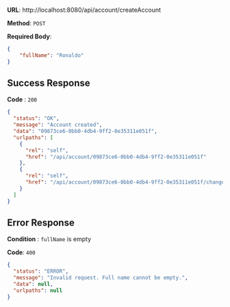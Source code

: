 **URL**: http://localhost:8080/api/account/createAccount

**Method**: `POST`

**Required Body**:
```json
{
    "fullName": "Ronaldo"
}
```

## Success Response
**Code** : `200`
```json
{
  "status": "OK",
  "message": "Account created",
  "data": "09873ce6-0bb0-4db4-9ff2-0e35311e051f",
  "urlpaths": [
    {
      "rel": "self",
      "href": "/api/account/09873ce6-0bb0-4db4-9ff2-0e35311e051f"
    },
    {
      "rel": "self",
      "href": "/api/account/09873ce6-0bb0-4db4-9ff2-0e35311e051f/changeName"
    }
  ]
}
```

## Error Response
**Condition** : `fullName` is empty

**Code**: `400`
```json
{
  "status": "ERROR",
  "message": "Invalid request. Full name cannot be empty.",
  "data": null,
  "urlpaths": null
}
```